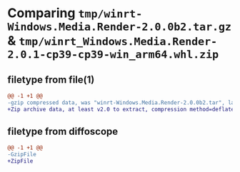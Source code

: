 # Comparing `tmp/winrt-Windows.Media.Render-2.0.0b2.tar.gz` & `tmp/winrt_Windows.Media.Render-2.0.1-cp39-cp39-win_arm64.whl.zip`

## filetype from file(1)

```diff
@@ -1 +1 @@
-gzip compressed data, was "winrt-Windows.Media.Render-2.0.0b2.tar", last modified: Sat Dec  2 18:24:01 2023, max compression
+Zip archive data, at least v2.0 to extract, compression method=deflate
```

## filetype from diffoscope

```diff
@@ -1 +1 @@
-GzipFile
+ZipFile
```

